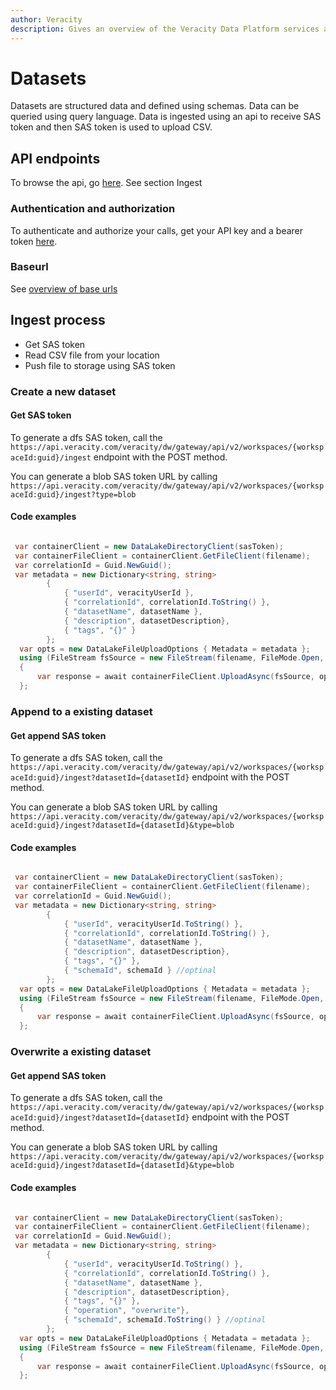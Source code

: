 ```yaml
---
author: Veracity
description: Gives an overview of the Veracity Data Platform services and related components.
---
```


# Datasets
Datasets are structured data and defined using schemas. Data can be queried using query language.
Data is ingested using an api to receive SAS token and then SAS token is used to upload CSV.

## API endpoints
To browse the api, go [here](https://developer.veracity.com/docs/section/api-explorer/76904bcb-1aaf-4a2f-8512-3af36fdadb2f/developerportal/dataworkbenchv2-swagger.json).
See section Ingest

### Authentication and authorization
To authenticate and authorize your calls, get your API key and a bearer token [here](../auth.md).

### Baseurl
See [overview of base urls](https://developer.veracity.com/docs/section/dataplatform/apiendpoints)

## Ingest process

- Get SAS token
- Read CSV file from your location
- Push file to storage using SAS token

### Create a new dataset

#### Get SAS token
To generate a dfs SAS token, call the `https://api.veracity.com/veracity/dw/gateway/api/v2/workspaces/{workspaceId:guid}/ingest` endpoint with the POST method.

You can generate a blob SAS token URL by calling `https://api.veracity.com/veracity/dw/gateway/api/v2/workspaces/{workspaceId:guid}/ingest?type=blob`

#### Code examples

```csharp

 var containerClient = new DataLakeDirectoryClient(sasToken);
 var containerFileClient = containerClient.GetFileClient(filename);
 var correlationId = Guid.NewGuid();
 var metadata = new Dictionary<string, string>
        {
            { "userId", veracityUserId },
            { "correlationId", correlationId.ToString() },
            { "datasetName", datasetName },
            { "description", datasetDescription},
            { "tags", "{}" }
        };
  var opts = new DataLakeFileUploadOptions { Metadata = metadata };
  using (FileStream fsSource = new FileStream(filename, FileMode.Open, FileAccess.Read))
  {
      var response = await containerFileClient.UploadAsync(fsSource, opts, CancellationToken.None);     
  };
```

### Append to a existing dataset

#### Get append SAS token
To generate a dfs SAS token, call the `https://api.veracity.com/veracity/dw/gateway/api/v2/workspaces/{workspaceId:guid}/ingest?datasetId={datasetId}` endpoint with the POST method.

You can generate a blob SAS token URL by calling `https://api.veracity.com/veracity/dw/gateway/api/v2/workspaces/{workspaceId:guid}/ingest?datasetId={datasetId}&type=blob`

#### Code examples

```csharp

 var containerClient = new DataLakeDirectoryClient(sasToken);
 var containerFileClient = containerClient.GetFileClient(filename);
 var correlationId = Guid.NewGuid();
 var metadata = new Dictionary<string, string>
        {
            { "userId", veracityUserId.ToString() },
            { "correlationId", correlationId.ToString() },
            { "datasetName", datasetName },
            { "description", datasetDescription},
            { "tags", "{}" },
            { "schemaId", schemaId } //optinal
        };
  var opts = new DataLakeFileUploadOptions { Metadata = metadata };
  using (FileStream fsSource = new FileStream(filename, FileMode.Open, FileAccess.Read))
  {
      var response = await containerFileClient.UploadAsync(fsSource, opts, CancellationToken.None);     
  };
```

### Overwrite a existing dataset

#### Get append SAS token
To generate a dfs SAS token, call the `https://api.veracity.com/veracity/dw/gateway/api/v2/workspaces/{workspaceId:guid}/ingest?datasetId={datasetId}` endpoint with the POST method.

You can generate a blob SAS token URL by calling `https://api.veracity.com/veracity/dw/gateway/api/v2/workspaces/{workspaceId:guid}/ingest?datasetId={datasetId}&type=blob`

#### Code examples

```csharp

 var containerClient = new DataLakeDirectoryClient(sasToken);
 var containerFileClient = containerClient.GetFileClient(filename);
 var correlationId = Guid.NewGuid();
 var metadata = new Dictionary<string, string>
        {
            { "userId", veracityUserId.ToString() },
            { "correlationId", correlationId.ToString() },
            { "datasetName", datasetName },
            { "description", datasetDescription},
            { "tags", "{}" },
            { "operation", "overwrite"},
            { "schemaId", schemaId.ToString() } //optinal
        };
  var opts = new DataLakeFileUploadOptions { Metadata = metadata };
  using (FileStream fsSource = new FileStream(filename, FileMode.Open, FileAccess.Read))
  {
      var response = await containerFileClient.UploadAsync(fsSource, opts, CancellationToken.None);     
  };
```
